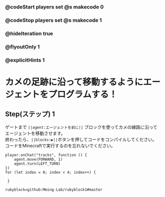 ### @codeStart players set @s makecode 0
### @codeStop players set @s makecode 1

### @hideIteration true 
### @flyoutOnly 1
### @explicitHints 1


# カメの足跡に沿って移動するようにエージェントをプログラムする！

## Step(ステップ) 1 
ゲートまで ``||agent:エージェントを前に||`` ブロックを使ってカメの線路に沿ってエージェントを移動させます。</br>
終わったら、``||blocks:▶||``ボタンを押してコードをコンパイルしてください。</br>
コードをMinecraftで実行するのを忘れないでください。</br>

```ghost
player.onChat("tracks", function () {
    agent.move(FORWARD, 1)
    agent.turn(LEFT_TURN)
})
for (let index = 0; index < 4; index++) {
    	
 }
``` 
```package
rubyblock=github:Mming-Lab/rubyblock1#master
```
